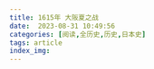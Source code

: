 ```yaml
---
title: 1615年 大阪夏之战
date:  2023-08-31 10:49:56
categories: [阅读,全历史,历史,日本史]
tags: article
index_img: 
---
```


